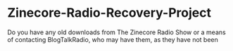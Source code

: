 # Zinecore-Radio-Recovery-Project
Do you have any old downloads from The Zinecore Radio Show or a means of contacting BlogTalkRadio, who may have them, as they have not been
